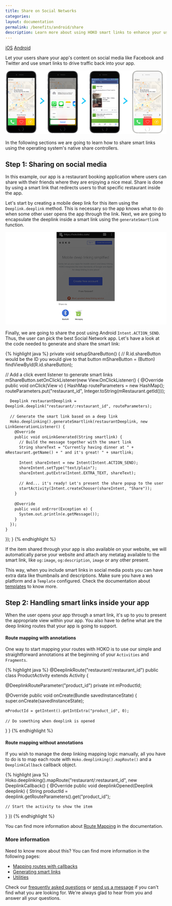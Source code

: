 ```yaml
---
title: Share on Social Networks
categories:
layout: documentation
permalink: /benefits/android/share
description: Learn more about using HOKO smart links to enhance your user experience.
---
```


<a href="http://support.hokolinks.com/benefits/ios/share/" class="tab">iOS</a>
<a href="#" class="tab active">Android</a>

Let your users share your app's content on social media like Facebook and Twitter and
use smart links to drive traffic back into your app.

![Social network sharing](/assets/images/social-sharing.jpg)

In the following sections we are going to learn how to share smart links using the
operating system's native share controllers.

## Step 1: Sharing on social media

In this example, our app is a restaurant booking application where users can share with their
friends where they are enjoying a nice meal. Share is done by using a smart
link that redirects users to that specific restaurant inside the app.

Let's start by creating a mobile deep link for this item using the `Deeplink.deeplink` method.
This is necessary so the app knows what to do when some other user opens the app through the link.
Next, we are going to encapsulate the deeplink inside a smart
link using the `generateSmartlink` function.

![Sharing](/assets/images/share-android.png)

Finally, we are going to share the post using Android `Intent.ACTION_SEND`.
Thus, the user can pick the best Social Network app. Let's have a look at the code needed
to generate and share the smart link:

{% highlight java %}
private void setupShareButton() {
  // R.id.shareButton would be the ID you would give to that button
  mShareButton = (Button) findViewById(R.id.shareButton);

  // Add a click event listener to generate smart links
  mShareButton.setOnClickListener(new View.OnClickListener() {
    @Override
    public void onClick(View v) {
      HashMap routeParameters = new HashMap();
      routeParameters.put("restaurant_id", Integer.toString(mRestaurant.getId()));

      Deeplink restaurantDeeplink = Deeplink.deeplink("restaurant/:restaurant_id", routeParameters);

      // Generate the smart link based on a deep link
      Hoko.deeplinking().generateSmartlink(restaurantDeeplink, new LinkGenerationListener() {
        @Override
        public void onLinkGenerated(String smartlink) {
          // Build the message together with the smart link
          String shareText = "Currently having dinner at " + mRestaurant.getName() + " and it's great! " + smartlink;

          Intent shareIntent = new Intent(Intent.ACTION_SEND);
          shareIntent.setType("text/plain");
          shareIntent.putExtra(Intent.EXTRA_TEXT, shareText);

          // And... it's ready! Let's present the share popup to the user
          startActivity(Intent.createChooser(shareIntent, "Share"));
        }

        @Override
        public void onError(Exception e) {
          System.out.println(e.getMessage());
        }
      });
    }
  });
}
{% endhighlight %}

If the item shared through your app is also available on your website, we will automatically
parse your website and attach any metatag available to the smart link, like `og:image`,
`og:description`, `image` or any other present.

This way, when you include smart links in social media
posts you can have extra data like thumbnails and descriptions. Make sure you have a `Web`
platform and a `Template` configured. Check the documentation about
[templates](http://support.hokolinks.com/what-is-a-template/) to know more.

## Step 2: Handling smart links inside your app

When the user opens your app through a smart link, it's up to you to present the appropriate view
within your app. You also have to define what are the deep linking routes that your app is going to
support.

#### Route mapping with annotations

One way to start mapping your routes with HOKO is to use our simple and straightforward
annotations at the beginning of your `Activities` and `Fragments`.

{% highlight java %}
@DeeplinkRoute("restaurant/:restaurant_id")
public class ProductActivity extends Activity {

  @DeeplinkRouteParameter("product_id")
  private int mProductId;

  @Override
  public void onCreate(Bundle savedInstanceState) {
    super.onCreate(savedInstanceState);

    mProductId = getIntent().getIntExtra("product_id", 0);

    // Do something when deeplink is opened
  }
}
{% endhighlight %}

#### Route mapping without annotations

If you wish to manage the deep linking mapping logic manually, all you have to do is to map each
route with `Hoko.deeplinking().mapRoute()` and a `DeeplinkCallback` callback object.

{% highlight java %}
Hoko.deeplinking().mapRoute("restaurant/:restaurant_id", new DeeplinkCallback() {
  @Override
  public void deeplinkOpened(Deeplink deeplink) {
    String productId = deeplink.getRouteParameters().get("product_id");

    // Start the activity to show the item
  }
})
{% endhighlight %}

You can find more information about
[Route Mapping](http://support.hokolinks.com/android/android-deeplinking/#route-mapping-using-annotations)
in the documentation.

### More information

Need to know more about this? You can find more information in the following pages:

- [Mapping routes with callbacks](http://support.hokolinks.com/android/android-deeplinking/#route-mapping-using-annotations)
- [Generating smart links](http://support.hokolinks.com/android/android-deeplinking/#smart-link-generation)
- [Utilities](http://support.hokolinks.com/android/android-utilities/)

Check our [frequently asked questions](http://support.hokolinks.com/faq/) or [send us a message](mailto:support@hokolinks.com) if you can't find what you are looking for. We're always glad
to hear from you and answer all your questions.
